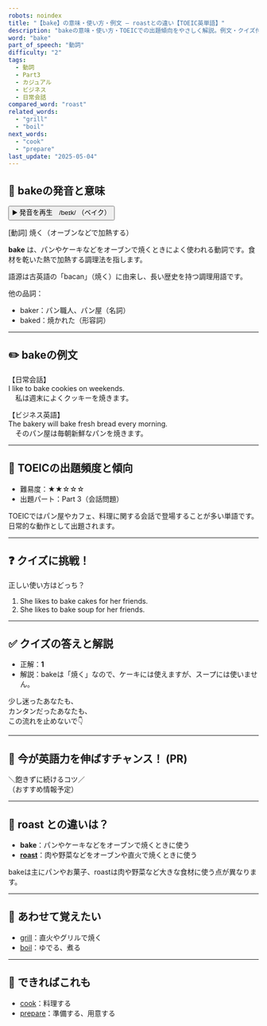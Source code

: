 ```yaml
---
robots: noindex
title: "【bake】の意味・使い方・例文 ― roastとの違い【TOEIC英単語】"
description: "bakeの意味・使い方・TOEICでの出題傾向をやさしく解説。例文・クイズ付きでroastとの違いもわかりやすく学べます。"
word: "bake"
part_of_speech: "動詞"
difficulty: "2"
tags:
  - 動詞
  - Part3
  - カジュアル
  - ビジネス
  - 日常会話
compared_word: "roast"
related_words:
  - "grill"
  - "boil"
next_words:
  - "cook"
  - "prepare"
last_update: "2025-05-04"
---
```


## 🔰 bakeの発音と意味

<button class="play-audio" onclick="playTTS('bake')">
  <span class="play-audio-main">
    ▶️ 発音を再生　/beɪk/
  </span>
  <span class="play-audio-sub">
    （ベイク）
  </span>
</button>

[動詞] 焼く（オーブンなどで加熱する）

**bake** は、パンやケーキなどをオーブンで焼くときによく使われる動詞です。食材を乾いた熱で加熱する調理法を指します。

語源は古英語の「bacan」（焼く）に由来し、長い歴史を持つ調理用語です。

他の品詞：  
- baker：パン職人、パン屋（名詞）
- baked：焼かれた（形容詞）

---

## ✏️ bakeの例文

【日常会話】  
I like to bake cookies on weekends.  
　私は週末によくクッキーを焼きます。

【ビジネス英語】  
The bakery will bake fresh bread every morning.  
　そのパン屋は毎朝新鮮なパンを焼きます。

---

## 🎯 TOEICの出題頻度と傾向

- 難易度：★★☆☆☆
- 出題パート：Part 3（会話問題）

TOEICではパン屋やカフェ、料理に関する会話で登場することが多い単語です。日常的な動作として出題されます。

---

## ❓ クイズに挑戦！

正しい使い方はどっち？

1. She likes to bake cakes for her friends.  
2. She likes to bake soup for her friends.

---

## ✅ クイズの答えと解説

- 正解：**1**
- 解説：bakeは「焼く」なので、ケーキには使えますが、スープには使いません。

少し迷ったあなたも、  
カンタンだったあなたも、  
この流れを止めないで👇️

---

## 🚀 今が英語力を伸ばすチャンス！ (PR)

<div class="info-center">
＼飽きずに続けるコツ／<br>  
（おすすめ情報予定）
</div>

---

## 🤔  roast との違いは？

- **bake**：パンやケーキなどをオーブンで焼くときに使う
- **[roast](/word/roast)**：肉や野菜などをオーブンや直火で焼くときに使う

bakeは主にパンやお菓子、roastは肉や野菜など大きな食材に使う点が異なります。

---

## 🧩 あわせて覚えたい

- [grill](/word/grill)：直火やグリルで焼く
- [boil](/word/boil)：ゆでる、煮る

---

## 📖 できればこれも

- [cook](/word/cook)：料理する
- [prepare](/word/prepare)：準備する、用意する

<!-- cvid: aid36_bid27 -->
